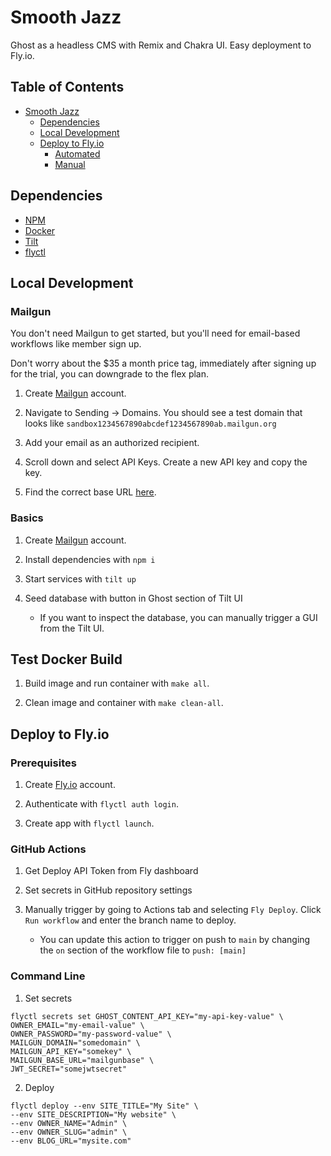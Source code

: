 # Smooth Jazz

Ghost as a headless CMS with Remix and Chakra UI. Easy deployment to Fly.io.

## Table of Contents

- [Smooth Jazz](#smooth-jazz)
  - [Dependencies](#dependencies)
  - [Local Development](#local-development)
  - [Deploy to Fly.io](#deploy-to-flyio)
    - [Automated](#automated)
    - [Manual](#manual)

## Dependencies

- [NPM](https://www.npmjs.com/)
- [Docker](https://www.docker.com/)
- [Tilt](https://tilt.dev/)
- [flyctl](https://fly.io/docs/flyctl/installing/)

## Local Development

### Mailgun

You don't need Mailgun to get started, but you'll need for email-based workflows like member sign up.

Don't worry about the $35 a month price tag, immediately after signing up for the trial, you can downgrade to the flex plan.

1. Create [Mailgun](https://www.mailgun.com/) account.

2. Navigate to Sending -> Domains. You should see a test domain that looks like `sandbox1234567890abcdef1234567890ab.mailgun.org`

3. Add your email as an authorized recipient.

4. Scroll down and select API Keys. Create a new API key and copy the key.

5. Find the correct base URL [here](https://documentation.mailgun.com/en/latest/api-intro.html#base-url).

### Basics

1. Create [Mailgun](https://www.mailgun.com/) account.

2. Install dependencies with `npm i`

3. Start services with `tilt up`

4. Seed database with button in Ghost section of Tilt UI

   - If you want to inspect the database, you can manually trigger a GUI from the Tilt UI.

## Test Docker Build

1. Build image and run container with `make all`.

2. Clean image and container with `make clean-all`.

## Deploy to Fly.io

### Prerequisites

1. Create [Fly.io](https://fly.io) account.

2. Authenticate with `flyctl auth login`.

3. Create app with `flyctl launch`.

### GitHub Actions

1. Get Deploy API Token from Fly dashboard

2. Set secrets in GitHub repository settings

3. Manually trigger by going to Actions tab and selecting `Fly Deploy`. Click `Run workflow` and enter the branch name to deploy.
   - You can update this action to trigger on push to `main` by changing the `on` section of the workflow file to `push: [main]`

### Command Line

1. Set secrets

```
flyctl secrets set GHOST_CONTENT_API_KEY="my-api-key-value" \
OWNER_EMAIL="my-email-value" \
OWNER_PASSWORD="my-password-value" \
MAILGUN_DOMAIN="somedomain" \
MAILGUN_API_KEY="somekey" \
MAILGUN_BASE_URL="mailgunbase" \
JWT_SECRET="somejwtsecret"
```

2. Deploy

```
flyctl deploy --env SITE_TITLE="My Site" \
--env SITE_DESCRIPTION="My website" \
--env OWNER_NAME="Admin" \
--env OWNER_SLUG="admin" \
--env BLOG_URL="mysite.com"
```
